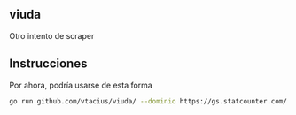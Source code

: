 ## viuda
Otro intento de scraper

## Instrucciones
Por ahora, podría usarse de esta forma

```bash
go run github.com/vtacius/viuda/ --dominio https://gs.statcounter.com/ --fichero paths.lst --metodos GET --metodos POST
```
